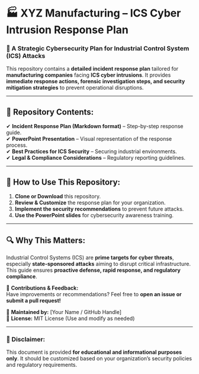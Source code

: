 
# 🏭 XYZ Manufacturing – ICS Cyber Intrusion Response Plan

### 🚨 A Strategic Cybersecurity Plan for Industrial Control System (ICS) Attacks

This repository contains a **detailed incident response plan** tailored for **manufacturing companies** facing **ICS cyber intrusions**. It provides **immediate response actions, forensic investigation steps, and security mitigation strategies** to prevent operational disruptions.

---

## 📌 Repository Contents:
✔ **Incident Response Plan (Markdown format)** – Step-by-step response guide.  
✔ **PowerPoint Presentation** – Visual representation of the response process.  
✔ **Best Practices for ICS Security** – Securing industrial environments.  
✔ **Legal & Compliance Considerations** – Regulatory reporting guidelines.  

---

## 🚀 How to Use This Repository:
1. **Clone or Download** this repository.
2. **Review & Customize** the response plan for your organization.
3. **Implement the security recommendations** to prevent future attacks.
4. **Use the PowerPoint slides** for cybersecurity awareness training.

---

## 🔍 Why This Matters:
Industrial Control Systems (ICS) are **prime targets for cyber threats**, especially **state-sponsored attacks** aiming to disrupt critical infrastructure. This guide ensures **proactive defense, rapid response, and regulatory compliance**.

📢 **Contributions & Feedback:**  
Have improvements or recommendations? Feel free to **open an issue or submit a pull request!**  

📌 **Maintained by:** [Your Name / GitHub Handle]  
📌 **License:** MIT License (Use and modify as needed)  

---

### 🚨 Disclaimer:
This document is provided **for educational and informational purposes only**. It should be customized based on your organization’s security policies and regulatory requirements.
